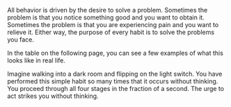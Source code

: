 All behavior is driven by the desire to solve a problem. Sometimes
the problem is that you notice something good and you want to obtain
it. Sometimes the problem is that you are experiencing pain and you
want to relieve it. Either way, the purpose of every habit is to solve the
problems you face.

In the table on the following page, you can see a few examples of
what this looks like in real life.

Imagine walking into a dark room and flipping on the light switch.
You have performed this simple habit so many times that it occurs
without thinking. You proceed through all four stages in the fraction of
a second. The urge to act strikes you without thinking.